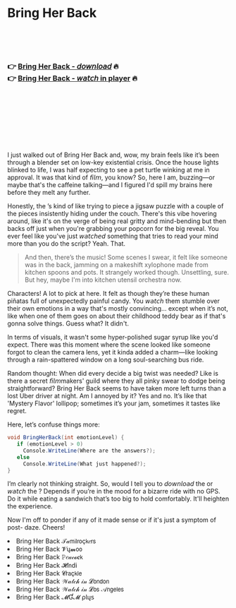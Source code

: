 <h1>Bring Her Back</h1>

<br><br><br>

<h3>👉 <a href="https://Gunarajs-stergepelec1988.github.io/fqadotfdmu/">Bring Her Back - 𝘥𝘰𝘸𝘯𝘭𝘰𝘢𝘥</a> 🔥<br>
👉 <a href="https://Gunarajs-stergepelec1988.github.io/fqadotfdmu/">Bring Her Back - 𝘸𝘢𝘵𝘤𝘩 in player</a> 🔥
</h3>



<br><br><br><br><br><br><br>


I just walked out of Bring Her Back and, wow, my brain feels like it’s been through a blender set on low-key existential crisis. Once the house lights blinked to life, I was half expecting to see a pet turtle winking at me in approval. It was that kind of 𝘧𝘪𝘭𝘮, you know? So, here I am, buzzing—or maybe that's the caffeine talking—and I figured I'd spill my brains here before they melt any further.

Honestly, the  ’s kind of like trying to piece a jigsaw puzzle with a couple of the pieces insistently hiding under the couch. There's this vibe hovering around, like it's on the verge of being real gritty and mind-bending but then backs off just when you're grabbing your popcorn for the big reveal. You ever feel like you've just 𝘸𝘢𝘵𝘤𝘩𝘦𝘥 something that tries to read your mind more than you do the script? Yeah. That.

> And then, there’s the music! Some scenes I swear, it felt like someone was in the back, jamming on a makeshift xylophone made from kitchen spoons and pots. It strangely worked though. Unsettling, sure. But hey, maybe I'm into kitchen utensil orchestra now.

Characters! A lot to pick at here. It felt as though they’re these human piñatas full of unexpectedly painful candy. You 𝘸𝘢𝘵𝘤𝘩 them stumble over their own emotions in a way that's mostly convincing... except when it’s not, like when one of them goes on about their childhood teddy bear as if that's gonna solve things. Guess what? It didn't.

In terms of visuals, it wasn't some hyper-polished sugar syrup like you'd expect. There was this moment where the scene looked like someone forgot to clean the camera lens, yet it kinda added a charm—like looking through a rain-spattered window on a long soul-searching bus ride. 

Random thought: When did every   decide a big twist was needed? Like is there a secret 𝘧𝘪𝘭𝘮makers' guild where they all pinky swear to dodge being straightforward? Bring Her Back seems to have taken more left turns than a lost Uber driver at night. Am I annoyed by it? Yes and no. It’s like that 'Mystery Flavor' lollipop; sometimes it’s your jam, sometimes it tastes like regret.

Here, let’s confuse things more:

```csharp
void BringHerBack(int emotionLevel) { 
   if (emotionLevel > 0) 
     Console.WriteLine(Where are the answers?); 
   else 
     Console.WriteLine(What just happened?);
}
```

I’m clearly not thinking straight. So, would I tell you to 𝘥𝘰𝘸𝘯𝘭𝘰𝘢𝘥 the   or 𝘸𝘢𝘵𝘤𝘩 the  ? Depends if you’re in the mood for a bizarre ride with no GPS. Do it while eating a sandwich that’s too big to hold comfortably. It'll heighten the experience. 

Now I'm off to ponder if any of it made sense or if it's just a symptom of post-  daze. Cheers!

<li>Bring Her Back 𝒯𝒶𝗆𝗂𝗅𝗋𝗈ç𝗄𝑒𝗋𝗌</li>
<li>Bring Her Back 𝓥ų𝓶𝗈𝗈</li>
<li>Bring Her Back 𝙿𝑒𝒶𝒸𝓸𝐜𝗄</li>
<li>Bring Her Back 𝓗𝗂𝗇ԁ𝗂</li>
<li>Bring Her Back 𝓒𝗋𝖺ç𝗄𝗅𝖾</li>
<li>Bring Her Back 𝒲𝒶𝓉𝒸𝒽 𝒾𝓃 𝓛𝗈𝗇𝖽𝗈𝗇</li>
<li>Bring Her Back 𝒲𝒶𝓉𝒸𝒽 𝒾𝓃 𝓛𝗈𝗌 𝒜𝗇𝗀𝖾𝗅𝖾𝗌</li>
<li>Bring Her Back 𝓜Ɠ𝓜 ρ𝗅ų𝗌</li>

